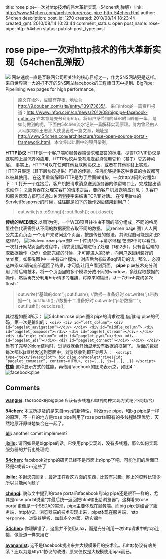 title: rose pipe–一次对http技术的伟大革新实现（54chen乱弹版）
link: http://www.54chen.com/architecture/rose-pipe-http-54chen.html
author: 54chen
description: 
post_id: 1270
created: 2010/08/14 18:23:44
created_gmt: 2010/08/14 10:23:44
comment_status: open
post_name: rose-pipe-http-54chen
status: publish
post_type: post

# rose pipe–一次对http技术的伟大革新实现（54chen乱弹版）

![](http://img07.taobaocdn.com/imgextra/i7/T1cjJIXiJxXXaTrOk6_062158.jpg) 网站速度一直是互联网公司所关注的核心目标之一，作为SNS网站更是这样。来自世界第一大的打不开的SNS网站facebook的工程师日志中提到，BigPipe: Pipelining web pages for high performance。 

> 原文在墙外，豆瓣有存根，地址为<http://9.douban.com/site/entry/139173635/>。 来自infoq的一篇资料报道：<http://www.infoq.com/cn/news/2010/08/bigpipe-facebook-optimize> 它本意是充分利用http，将用户感受到的延迟时间降低一半，是如何做到的呢，下面由54chen流水记账一篇解释实现原理。院内曾经由人人网架构师王志亮大侠发表过一篇文章，地址是<http://www.54chen.com/architecture/rose-open-source-portal-framework.html>，本文将以此例中的项目举例。

**HTTP协议** HTTP是一个客户端和服务器端请求和应答的标准，尽管TCP/IP协议是互联网上最流行的应用，HTTP协议并没有规定必须使用它和（基于）它支持的层。 事实上，HTTP可以在任何其他互联网协议上，或者在其他网络上实现。HTTP只假定（其下层协议提供）可靠的传输，任何能够提供这种保证的协议都可以被其使用。 在这里重新解释HTTP是为了后面做铺垫，一次http访问的过程如下： 1.打开一个连接后，客户机把请求消息送到服务器的停留端口上，完成提出请求动作； 2.服务器在处理完客户的请求之后，要向客户机发送响应消息； 3.客户和服务器双方都可以通过关闭套接字来结束TCP/IP对话。 在使用java的ServletResponse的时候，往往都是如下的操作返回结果到用户： 

> out.write(sb.toString()); out.flush(); out.close();

**传统的WEB请求** 以图1为例，一个WEB项目往往由不同的部分组成，不同的格局里往往代表需要从不同的数据表里去取不同的数据。 ![renren page](http://img07.taobaocdn.com/bao/uploaded/i7/T1M_hCXiplXXXZgsbb_123302.jpg) 图1 人人网公共主页页面 一个用户来访问这个页面，按照传统的做法，其流程图可能是如图2这样的。 ![54chen:rose pipe](http://img02.taobaocdn.com/imgextra/i2/T15jFIXbxsXXc0QmZW_024631.jpg) 图2 一个传统的http请求过程 在图2中可以看到，一次打开网站页面的过程中，请求发到后端进行了处理（1和2步），只有当后端的取数据操作（2步）全部完成的时候，才可能进入第3步，向用户返回组装好的html页。如果说图1中一共有四个模块，对应后台有四条sql语句的话，那么，必须这四条sql语句全部返回了结果，才可能让用户看到页面。 **pipe** pipe技术充分利用了前后端技术。将一个页面里的多个模块分成不同的window，多线程取数据的操作，然后再充分利用http请求的连接，将原来的输出，从一次flush变成多次flush： 

> out.write(“基础的dom”); out.flush(); //数据一准备好时 out.write(“js带数据一”); out.flush(); //数据十二准备好时 out.write(“js带数据二”); out.flush(); out.close();

其过程如图3所示： ![54chen:rose pipe](http://img05.taobaocdn.com/imgextra/i5/T13kJIXaNaXXatZfg2_044035.jpg) 图3 pipe的请求过程 借用big pipe的代码，第一次是输出的： `<div> <div id=”left_column”> <div id=”pagelet_navigation”></div> </div> <div id=”middle_column”> <div id=”pagelet_composer”></div> <div id=”pagelet_stream”></div> </div> <div id=”right_column”> <div id=”pagelet_pymk”></div> <div id=”pagelet_ads”></div> <div id=”pagelet_connect”></div> </div> </div>` 当有了完整的dom结构时，浏览器就会开始显示没有数据的框架了。 后面的数据每次都以js继续发送到页面中，浏览器收到即开始写入： ` <script type="text/javascript"> big_pipe.onPageletArrive({id: “pagelet_composer”, content=<HTML>, css=[..], js=[..], …}) </script>` **性能** 这种显示方式的性能，再借用facebook的图来表示之，如图4： ![facebook:pipe](http://sphotos.ak.fbcdn.net/hphotos-ak-snc3/hs539.snc3/30586_396772147199_9445547199_3988332_604391_n.jpg)

## Comments

**[wanglei](#13781 "2011-09-09 18:22:33"):** facebook的bigpipe 应该有多线程和单例两种实现方式吧(不同场合)

**[54chen](#12698 "2010-08-16 17:52:26"):** 本文所提及的是来自rose的新特性，叫做rose pipe，和big pipe是一样的原理，不一样的地方是rose pipe利用了rose portal原有的多线程处理优势，天然地原汗原味地集合在一起了。

**[bll](#12717 "2010-08-18 10:06:47"):** another comet implement?

**[jixilq](#12718 "2010-08-18 12:51:37"):** 请问如果是bigpipe的话，它使用php实现的，没有多线程，那么如何实现服务器的并行化处理呢

**[54chen](#12724 "2010-08-18 19:10:19"):** facebook对php的研究已经不是市面上的php了吧，可能他们的后面已经是c或者c++这些了

**[jixilq](#12732 "2010-08-19 16:12:32"):** 多谢您的回复，最近正在看这方面的东西，比较有兴趣，网上的资料比较少所以只能问问题了

**[chenqj](#12694 "2010-08-16 12:55:07"):** 貌似文中提到的rose portal和facebook的big pipe还是很不一样的，尤其是rose portal说道“并最后统一返回把html输出给浏览器”，这样看来rose portal更像是一个SEDA的实现，pipe主要体现在服务端。而big pipe是结合了服务端、http协议、浏览器端的技术实现出来，pipe体现在服务端、http response，浏览器解析、加载多个方面，确实很牛

**[54chen](#12683 "2010-08-15 13:49:00"):** 你理解错了，这里并不使用ajax，而是充分利用一次http请求中的tcp连接，像管道一样来用它

**[ayanamist](#12681 "2010-08-15 11:06:23"):** 这不是facebook提出来并大规模采用的技术么。和http协议有啥关系？还以为是http1.1协议的改进，原来仅仅是大规模使用ajax而已。

